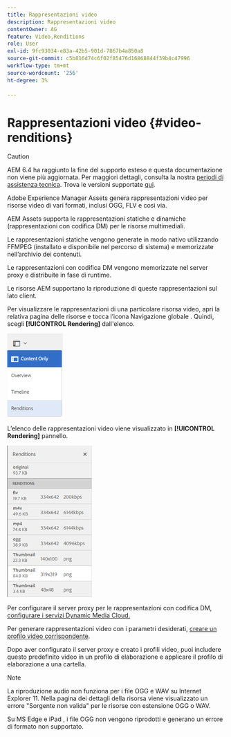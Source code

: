 ```yaml
---
title: Rappresentazioni video
description: Rappresentazioni video
contentOwner: AG
feature: Video,Renditions
role: User
exl-id: 9fc93034-e83a-42b5-901d-7867b4a850a8
source-git-commit: c5b816d74c6f02f85476d16868844f39b4c47996
workflow-type: tm+mt
source-wordcount: '256'
ht-degree: 3%

---
```


# Rappresentazioni video {#video-renditions}

>[!CAUTION]
>
>AEM 6.4 ha raggiunto la fine del supporto esteso e questa documentazione non viene più aggiornata. Per maggiori dettagli, consulta la nostra [periodi di assistenza tecnica](https://helpx.adobe.com/it/support/programs/eol-matrix.html). Trova le versioni supportate [qui](https://experienceleague.adobe.com/docs/).

Adobe Experience Manager Assets genera rappresentazioni video per risorse video di vari formati, inclusi OGG, FLV e così via.

AEM Assets supporta le rappresentazioni statiche e dinamiche (rappresentazioni con codifica DM) per le risorse multimediali.

Le rappresentazioni statiche vengono generate in modo nativo utilizzando FFMPEG (installato e disponibile nel percorso di sistema) e memorizzate nell’archivio dei contenuti.

Le rappresentazioni con codifica DM vengono memorizzate nel server proxy e distribuite in fase di runtime.

Le risorse AEM supportano la riproduzione di queste rappresentazioni sul lato client.

Per visualizzare le rappresentazioni di una particolare risorsa video, apri la relativa pagina delle risorse e tocca l’icona Navigazione globale . Quindi, scegli **[!UICONTROL Rendering]** dall&#39;elenco.

![chlimage_1-478](assets/chlimage_1-478.png)

L’elenco delle rappresentazioni video viene visualizzato in **[!UICONTROL Rendering]** pannello.

![chlimage_1-479](assets/chlimage_1-479.png)

Per configurare il server proxy per le rappresentazioni con codifica DM, [configurare i servizi Dynamic Media Cloud.](config-dynamic.md)

Per generare rappresentazioni video con i parametri desiderati, [creare un profilo video corrispondente](video-profiles.md).

Dopo aver configurato il server proxy e creato i profili video, puoi includere questo predefinito video in un profilo di elaborazione e applicare il profilo di elaborazione a una cartella.

>[!NOTE]
>
>La riproduzione audio non funziona per i file OGG e WAV su Internet Explorer 11. Nella pagina dei dettagli della risorsa viene visualizzato un errore &quot;Sorgente non valida&quot; per le risorse con estensione OGG o WAV.
>
>Su MS Edge e iPad , i file OGG non vengono riprodotti e generano un errore di formato non supportato.
